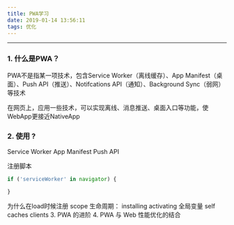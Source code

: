```yaml
---
title: PWA学习
date: 2019-01-14 13:56:11
tags: 优化
---
```


------

### 1. 什么是PWA？
PWA不是指某一项技术，包含Service Worker（离线缓存）、App Manifest（桌面）、Push API（推送）、Notifcations API（通知）、Background Sync（弱网）等技术

在网页上，应用一些技术，可以实现离线、消息推送、桌面入口等功能，使WebApp更接近NativeApp

### 2. 使用 ?
Service Worker
App Manifest
Push API

注册脚本

```javascript
if ('serviceWorker' in navigator) {

}
```
为什么在load时候注册
scope
生命周期：
installing
activating
全局变量
self caches clients
3. PWA 的进阶
4. PWA 与 Web 性能优化的结合